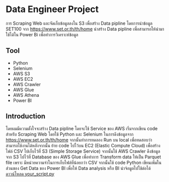 # Data Engineer Project
การ Scraping Web และจัดเก็บข้อมูลลงใน S3 เพื่อสร้าง Data pipline โดยการนำข้อมูล SET100 จาก https://www.set.or.th/th/home นำสร้าง Data pipline เพื่อสามารถให้นำมาใช้ได้ใน Power Bi เพื่อทำการวิเคราะห์ข้อมูล

## Tool 
- Python
- Selenium 
- AWS S3
- AWS EC2
- AWS Crawler
- AWS Glue 
- AWS Athena 
- Power BI 
## Introduction     
โดยผมมีความตั้งใจจะสร้าง Data pipline โดยจะใช้ Service ของ AWS เริ่มจากเขียน code สำหรับ Scraping Web โดยใช้ Python และ Selenium ในการดึงข้อมูลจาก https://www.set.or.th/th/home จากนั้นทำการทดลอง Run บน local เพื่อทดสอบว่าสามารถใช้งานได้หลังจากนั้น ย้าย code ไปไว้บน EC2 (Elastic Compute Cloud) เพื่อสร้างไฟล์ CSV ไปเก็บไว้ที่ S3 (Simple Storage Service) จากนั้นใช้ AWS Crawler ดึงข้อมูลจาก S3 ไปไว้ที่ Database ของ AWS Glue เพื่อทำการ Transform data ให้เป็น  Parquet file เพราะ มีหน่วยความจำในการเก็บไฟล์ที่น้อยกว่า CSV จากนั้นใช้ code Python เขียนเพิ่มในส่วนของ Get Data ของ Power BI เพื่อให้ Data analysis หรือ BI นำจ้อมูลไปใช้ต่อได้
[ดาวน์โหลด your_script.py](https://github.com/username/repository_name/blob/main/your_script.py)
